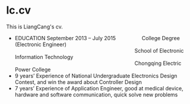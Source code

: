 # lc.cv
This is LiangCang's cv.

- EDUCATION
  September 2013 – July 2015&emsp;&emsp;&emsp;&emsp;&emsp;College Degree (Electronic Engineer)
<br />&emsp;&emsp;&emsp;&emsp;&emsp;&emsp;&emsp;&emsp;&emsp;&emsp;&emsp;&emsp;&emsp;&emsp;&emsp;&emsp;&emsp;&emsp;&emsp;&emsp;&emsp;&emsp;&emsp;School of Electronic Information Technology
<br />&emsp;&emsp;&emsp;&emsp;&emsp;&emsp;&emsp;&emsp;&emsp;&emsp;&emsp;&emsp;&emsp;&emsp;&emsp;&emsp;&emsp;&emsp;&emsp;&emsp;&emsp;&emsp;&emsp;Chongqing Electric Power College 	<br />
- 9 years’ Experience of National Undergraduate Electronics Design Contest, and win the award about Controller Design
- 7 years’ Experience of Application Engineer, good at medical device, hardware and software communication, quick solve new problems
